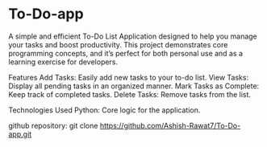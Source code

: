 # To-Do-app
A simple and efficient To-Do List Application designed to help you manage your tasks and boost productivity. This project demonstrates core programming concepts, and it’s perfect for both personal use and as a learning exercise for developers.

Features
Add Tasks: Easily add new tasks to your to-do list.
View Tasks: Display all pending tasks in an organized manner.
Mark Tasks as Complete: Keep track of completed tasks.
Delete Tasks: Remove tasks from the list.

Technologies Used
Python: Core logic for the application.

github repository:
git clone https://github.com/Ashish-Rawat7/To-Do-app.git
